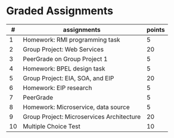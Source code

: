 # Graded Assignments

| **#** | **assignments**                           |**points**|
|-------|-------------------------------------------|----------|
|  1    | Homework: RMI programming task            |    5     |
|  2    | Group Project: Web Services               |   20     |
|  3    | PeerGrade on Group Project 1              |    5     |
|  4    | Homework: BPEL design task                |    5     |
|  5    | Group Project: EIA, SOA, and EIP          |   20     |
|  6    | Homework: EIP research                    |    5     |
|  7    | PeerGrade                                 |    5     |
|  8    | Homework: Microservice, data source       |    5     |
|  9    | Group Project: Microservices Architecture |   20     |
| 10    | Multiple Choice Test                      |   10     |
